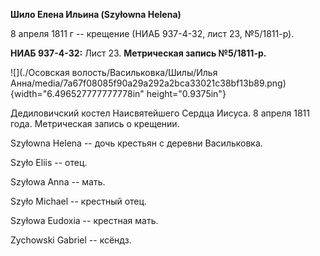 **Шило Елена Ильина (Szyłowna Helena)**

8 апреля 1811 г -- крещение (НИАБ 937-4-32, лист 23, №5/1811-р).

**НИАБ 937-4-32:** Лист 23. **Метрическая запись №5/1811-р.**

![](./Осовская волость/Васильковка/Шилы/Илья Анна/media/7a67f08085f90a29a292a2bca33021c38bf13b89.png){width="6.496527777777778in"
height="0.9375in"}

Дедиловичский костел Наисвятейшего Сердца Иисуса. 8 апреля 1811 года.
Метрическая запись о крещении.

Szyłowna Helena -- дочь крестьян с деревни Васильковка.

Szyło Eliis -- отец.

Szyłowa Anna -- мать.

Szyło Michael -- крестный отец.

Szyłowa Eudoxia -- крестная мать.

Zychowski Gabriel -- ксёндз.
